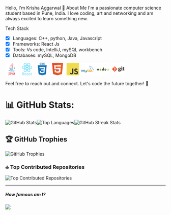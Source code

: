 Hello, I'm Krisha Aggarwal 👋
About Me
I'm a passionate computer science student based in Pune, India. I love coding, art and networking and am always excited to learn something new.

Tech Stack
- [x] Languages: C++, python, Java, Javascript
- [x] Frameworks: React Js
- [x] Tools: Vs code, IntelliJ, mySQL workbench
- [x] Databases: mySQL, MongoDB

 <div>
  <img src="https://github.com/devicons/devicon/blob/master/icons/java/java-original-wordmark.svg" title="Java" alt="Java" width="40" height="40"/>&nbsp;
  <img src="https://github.com/devicons/devicon/blob/master/icons/react/react-original-wordmark.svg" title="React" alt="React" width="40" height="40"/>&nbsp;
  <img src="https://github.com/devicons/devicon/blob/master/icons/css3/css3-plain-wordmark.svg"  title="CSS3" alt="CSS" width="40" height="40"/>&nbsp;
  <img src="https://github.com/devicons/devicon/blob/master/icons/html5/html5-original.svg" title="HTML5" alt="HTML" width="40" height="40"/>&nbsp;
  <img src="https://github.com/devicons/devicon/blob/master/icons/javascript/javascript-original.svg" title="JavaScript" alt="JavaScript" width="40" height="40"/>&nbsp;
  <img src="https://github.com/devicons/devicon/blob/master/icons/mysql/mysql-original-wordmark.svg" title="MySQL"  alt="MySQL" width="40" height="40"/>&nbsp;
  <img src="https://github.com/devicons/devicon/blob/master/icons/nodejs/nodejs-original-wordmark.svg" title="NodeJS" alt="NodeJS" width="40" height="40"/>&nbsp;
  <img src="https://github.com/devicons/devicon/blob/master/icons/git/git-original-wordmark.svg" title="Git" **alt="Git" width="40" height="40"/>
</div>

Feel free to reach out and connect. Let's code the future together! 🚀

# 📊 GitHub Stats:
<div>
  <img align="left" src="https://github-readme-stats.vercel.app/api?username=Krisha-cmd&theme=tokyonight&hide_border=true&include_all_commits=true&count_private=true" alt="GitHub Stats">
  <img  src="https://github-readme-streak-stats.herokuapp.com/?user=Krisha-cmd&theme=tokyonight&hide_border=true" alt="GitHub Streak Stats">
  <img align="left" src="https://github-readme-stats.vercel.app/api/top-langs/?username=Krisha-cmd&theme=tokyonight&hide_border=true&include_all_commits=true&count_private=true&layout=compact" alt="Top Languages">
</div>


 ## 🏆 GitHub Trophies
  <img src="https://github-profile-trophy.vercel.app/?username=Krisha-cmd&theme=gruvbox&no-frame=true&no-bg=false&margin-w=4" alt="GitHub Trophies">


### 🔝 Top Contributed Repositories
<img src="https://github-contributor-stats.vercel.app/api?username=Krisha-cmd&limit=5&theme=tokyonight&hide_border=true&combine_all_yearly_contributions=true" alt="Top Contributed Repositories">

---
##### How famous am I?
[![](https://visitcount.itsvg.in/api?id=Krisha-cmd&icon=3&color=3)](https://visitcount.itsvg.in)
